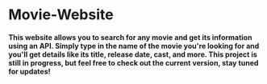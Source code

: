 # Movie-Website
<h4> This website allows you to search for any movie and get its information using an API. Simply type in the name of the movie you're looking for and you'll get details like its title, release date, cast, and more.
This project is still in progress, but feel free to check out the current version, stay tuned for updates! </h4>

